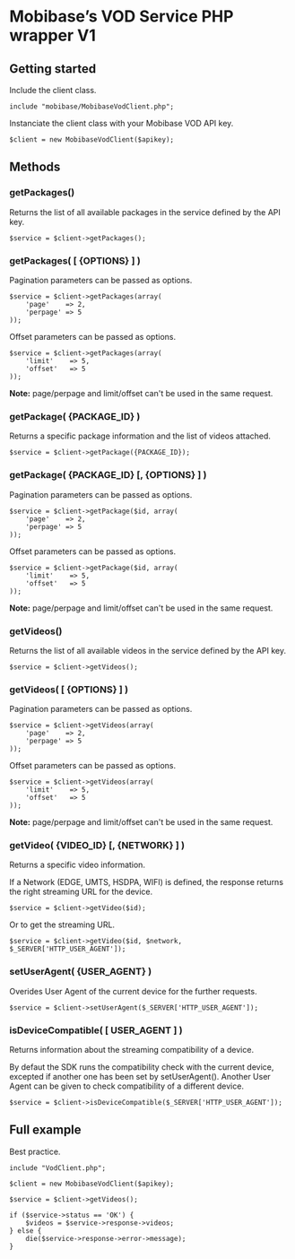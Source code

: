 # Mobibase’s VOD Service PHP wrapper V1

## Getting started

Include the client class.

    include "mobibase/MobibaseVodClient.php";

Instanciate the client class with your Mobibase VOD API key.

    $client = new MobibaseVodClient($apikey);

## Methods

### getPackages()

Returns the list of all available packages in the service defined by the API key.

    $service = $client->getPackages();

### getPackages( [ {OPTIONS} ] )

Pagination parameters can be passed as options.

    $service = $client->getPackages(array(
        'page'    => 2,
        'perpage' => 5
    ));

Offset parameters can be passed as options.

    $service = $client->getPackages(array(
        'limit'    => 5,
        'offset'   => 5
    ));

**Note:** page/perpage and limit/offset can't be used in the same request.

### getPackage( {PACKAGE_ID} )

Returns a specific package information and the list of videos attached.

    $service = $client->getPackage({PACKAGE_ID});

### getPackage( {PACKAGE_ID} [, {OPTIONS} ] )

Pagination parameters can be passed as options.

    $service = $client->getPackage($id, array(
        'page'    => 2,
        'perpage' => 5
    ));

Offset parameters can be passed as options.

    $service = $client->getPackage($id, array(
        'limit'    => 5,
        'offset'   => 5
    ));

**Note:** page/perpage and limit/offset can't be used in the same request.

### getVideos()

Returns the list of all available videos in the service defined by the API key.

    $service = $client->getVideos();

### getVideos( [ {OPTIONS} ] )

Pagination parameters can be passed as options.

    $service = $client->getVideos(array(
        'page'    => 2,
        'perpage' => 5
    ));

Offset parameters can be passed as options.

    $service = $client->getVideos(array(
        'limit'    => 5,
        'offset'   => 5
    ));

**Note:** page/perpage and limit/offset can't be used in the same request.

### getVideo( {VIDEO_ID} [, {NETWORK} ] )

Returns a specific video information. 

If a Network (EDGE, UMTS, HSDPA, WIFI) is defined, the response returns the right streaming URL for the device.

    $service = $client->getVideo($id);

Or to get the streaming URL.

    $service = $client->getVideo($id, $network, $_SERVER['HTTP_USER_AGENT']);

### setUserAgent( {USER_AGENT} )

Overides User Agent of the current device for the further requests.

    $service = $client->setUserAgent($_SERVER['HTTP_USER_AGENT']);

### isDeviceCompatible( [ USER_AGENT ] )

Returns information about the streaming compatibility of a device.

By defaut the SDK runs the compatibility check with the current device, excepted if another one has been set by setUserAgent(). 
Another User Agent can be given to check compatibility of a different device.

    $service = $client->isDeviceCompatible($_SERVER['HTTP_USER_AGENT']);

## Full example

Best practice.

    include "VodClient.php";

    $client = new MobibaseVodClient($apikey);

    $service = $client->getVideos();

    if ($service->status == 'OK') {
        $videos = $service->response->videos;
    } else {
        die($service->response->error->message);
    }


